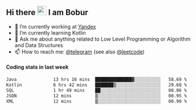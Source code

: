 ## Hi there <img src="https://media.giphy.com/media/hvRJCLFzcasrR4ia7z/giphy.gif" width="25px" height="25px"> I am Bobur

- 💼 I’m currently working at [Yandex](https://yandex.ru/)
- 🌱 I’m currently learning Kotlin
- 💬 Ask me about anything related to Low Level Programming or Algorithm and Data Structures
- 📫 How to reach me: [@telegram](https://t.me/octoant) (see also [@leetcode](https://leetcode.com/octoant/))    

#### Coding stats in last week

<!--START_SECTION:waka-->

```txt
Java              13 hrs 16 mins  ██████████████▓░░░░░░░░░░   58.69 %
Kotlin            6 hrs 42 mins   ███████▒░░░░░░░░░░░░░░░░░   29.68 %
SQL               1 hr 49 mins    ██░░░░░░░░░░░░░░░░░░░░░░░   08.06 %
JSON              12 mins         ▒░░░░░░░░░░░░░░░░░░░░░░░░   00.95 %
XML               12 mins         ▒░░░░░░░░░░░░░░░░░░░░░░░░   00.90 %
```

<!--END_SECTION:waka-->
